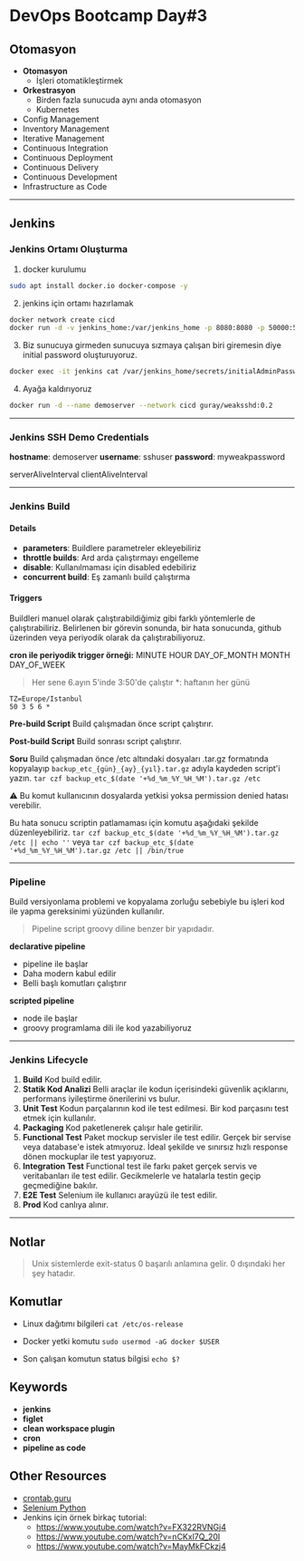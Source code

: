 # DevOps Bootcamp Day#3

## Otomasyon
- **Otomasyon**
  - İşleri otomatikleştirmek
- **Orkestrasyon**
  - Birden fazla sunucuda aynı anda otomasyon
  - Kubernetes
- Config Management
- Inventory Management
- Iterative Management
- Continuous Integration
- Continuous Deployment
- Continuous Delivery
- Continuous Development
- Infrastructure as Code

---

## Jenkins

### Jenkins Ortamı Oluşturma
1. docker kurulumu
```bash
sudo apt install docker.io docker-compose -y
```

2. jenkins için ortamı hazırlamak
```bash
docker network create cicd
docker run -d -v jenkins_home:/var/jenkins_home -p 8080:8080 -p 50000:50000 --network cicd --name jenkins jenkins/jenkins:lts
```

3. Biz sunucuya girmeden sunucuya sızmaya çalışan biri giremesin diye initial password oluşturuyoruz.
```bash
docker exec -it jenkins cat /var/jenkins_home/secrets/initialAdminPassword
```

4. Ayağa kaldırıyoruz
```bash
docker run -d --name demoserver --network cicd guray/weaksshd:0.2
```

---

### Jenkins SSH Demo Credentials
**hostname**: demoserver
**username**: sshuser
**password**: myweakpassword

serverAliveInterval
clientAliveInterval

---

### Jenkins Build

#### Details
- **parameters**: Buildlere parametreler ekleyebiliriz
- **throttle builds**: Ard arda çalıştırmayı engelleme
- **disable**: Kullanılmaması için disabled edebiliriz
- **concurrent build**: Eş zamanlı build çalıştırma

#### Triggers
Buildleri manuel olarak çalıştırabildiğimiz gibi farklı yöntemlerle de çalıştırabiliriz.
Belirlenen bir görevin sonunda, bir hata sonucunda, github üzerinden veya periyodik olarak da çalıştırabiliyoruz.

**cron ile periyodik trigger örneği:**
MINUTE HOUR DAY_OF_MONTH MONTH DAY_OF_WEEK
> Her sene 6.ayın 5'inde 3:50'de çalıştır
> *: haftanın her günü

```
TZ=Europe/Istanbul
50 3 5 6 *
```

**Pre-build Script**
Build çalışmadan önce script çalıştırır.

**Post-build Script**
Build sonrası script çalıştırır.

**Soru**
Build çalışmadan önce /etc altındaki dosyaları .tar.gz formatında kopyalayıp `backup_etc_{gün}_{ay}_{yıl}.tar.gz` adıyla kaydeden script'i yazın.
`tar czf backup_etc_$(date '+%d_%m_%Y_%H_%M').tar.gz /etc`

⚠️ Bu komut kullanıcının dosyalarda yetkisi yoksa permission denied hatası verebilir.

Bu hata sonucu scriptin patlamaması için komutu aşağıdaki şekilde düzenleyebiliriz.
`tar czf backup_etc_$(date '+%d_%m_%Y_%H_%M').tar.gz /etc || echo ''`
veya
`tar czf backup_etc_$(date '+%d_%m_%Y_%H_%M').tar.gz /etc || /bin/true`

---

### Pipeline
Build versiyonlama problemi ve kopyalama zorluğu sebebiyle bu işleri kod ile yapma gereksinimi yüzünden kullanılır.

> Pipeline script groovy diline benzer bir yapıdadır.

**declarative pipeline**
- pipeline ile başlar
- Daha modern kabul edilir
- Belli başlı komutları çalıştırır

**scripted pipeline**
- node ile başlar
- groovy programlama dili ile kod yazabiliyoruz

---

### Jenkins Lifecycle
1. **Build**
Kod build edilir.
2. **Statik Kod Analizi**
Belli araçlar ile kodun içerisindeki güvenlik açıklarını, performans iyileştirme önerilerini vs bulur.
3. **Unit Test**
Kodun parçalarının kod ile test edilmesi. Bir kod parçasını test etmek için kullanılır.
4. **Packaging**
Kod paketlenerek çalışır hale getirilir.
5. **Functional Test**
Paket mockup servisler ile test edilir. Gerçek bir servise veya database'e istek atmıyoruz. İdeal şekilde ve sınırsız hızlı response dönen mockuplar ile test yapıyoruz.
1. **Integration Test**
Functional test ile farkı paket gerçek servis ve veritabanları ile test edilir. Gecikmelerle ve hatalarla testin geçip geçmediğine bakılır.
7. **E2E Test**
Selenium ile kullanıcı arayüzü ile test edilir.
8. **Prod**
Kod canlıya alınır.

---

## Notlar
> Unix sistemlerde exit-status 0 başarılı anlamına gelir. 0 dışındaki her şey hatadır.

## Komutlar
- Linux dağıtımı bilgileri
`cat /etc/os-release`

- Docker yetki komutu
`sudo usermod -aG docker $USER`

- Son çalışan komutun status bilgisi
`echo $?`

## Keywords
- **jenkins**
- **figlet**
- **clean workspace plugin**
- **cron**
- **pipeline as code**

## Other Resources
- [crontab.guru](https://crontab.guru/)
- [Selenium Python](https://selenium-python.readthedocs.io/)
- Jenkins için örnek birkaç tutorial:
  - https://www.youtube.com/watch?v=FX322RVNGj4
  - https://www.youtube.com/watch?v=nCKxl7Q_20I
  - https://www.youtube.com/watch?v=MayMkFCkzj4